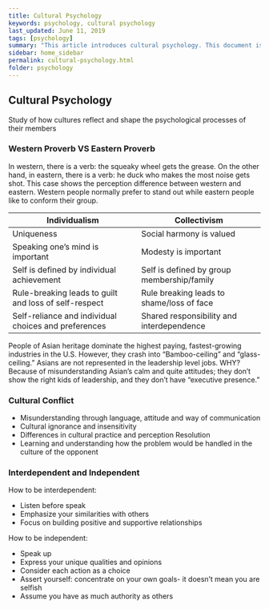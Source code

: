 ```yaml
---
title: Cultural Psychology
keywords: psychology, cultural psychology
last_updated: June 11, 2019
tags: [psychology]
summary: "This article introduces cultural psychology. This document is based on a mind-and-behavior class taught by Prof. Ji-Yeon Kim at Kookmin University."
sidebar: home_sidebar
permalink: cultural-psychology.html
folder: psychology
---
```


## Cultural Psychology

Study of how cultures reflect and shape the psychological processes of their members

### Western Proverb VS Eastern Proverb

In western, there is a verb: the squeaky wheel gets the grease. On the other hand, in eastern, there is a verb: he duck who makes the most noise gets shot. This case shows the perception difference between western and eastern. Western people normally prefer to stand out while eastern people like to conform their group.

|Individualism|Collectivism|
|-|-|
|Uniqueness|Social harmony is valued|
|Speaking one’s mind is important|Modesty is important|
|Self is defined by individual achievement|Self is defined by group membership/family|
|Rule-breaking leads to guilt and loss of self-respect|Rule breaking leads to shame/loss of face|
|Self-reliance and individual choices and preferences|Shared responsibility and interdependence|

People of Asian heritage dominate the highest paying, fastest-growing industries in the U.S. However, they crash into “Bamboo-ceiling” and “glass-ceiling.” Asians are not represented in the leadership level jobs. WHY? Because of misunderstanding Asian’s calm and quite attitudes; they don’t show the right kids of leadership, and they don’t have “executive presence.”

### Cultural Conflict

- Misunderstanding through language, attitude and way of communication
- Cultural ignorance and insensitivity
- Differences in cultural practice and perception Resolution
- Learning and understanding how the problem would be handled in the culture of the opponent

### Interdependent and Independent

How to be interdependent:

- Listen before speak
- Emphasize your similarities with others
- Focus on building positive and supportive relationships

How to be independent:

- Speak up
- Express your unique qualities and opinions 
- Consider each action as a choice
- Assert yourself: concentrate on your own goals- it doesn’t mean you are selfish
- Assume you have as much authority as others

